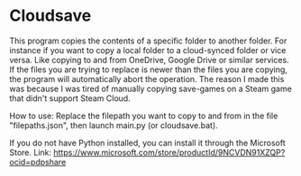 # Cloudsave

This program copies the contents of a specific folder to another folder. For instance if you want to copy a local folder to a cloud-synced folder or vice versa. Like copying to and from OneDrive, Google Drive or similar services.
If the files you are trying to replace is newer than the files you are copying, the program will automatically abort the operation.
The reason I made this was because I was tired of manually copying save-games on a Steam game that didn't support Steam Cloud.

How to use: Replace the filepath you want to copy to and from in the file "filepaths.json", then launch main.py (or cloudsave.bat).

If you do not have Python installed, you can install it through the Microsoft Store. Link: https://www.microsoft.com/store/productId/9NCVDN91XZQP?ocid=pdpshare
